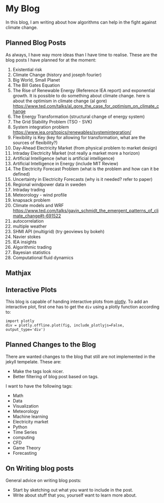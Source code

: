 # My Blog
In this blog, I am writing about how algorithms can help in the fight against climate change.

## Planned Blog Posts
As always, I have way more ideas than I have time to realise. These are the blog posts I have planned for at the moment:

1. Existential risk
1. Climate Change (history and joseph fourier)
1. Big World, Small Planet
1. The Bill Gates Equation
1. The Rise of Renewable Energy (Reference IEA report) and exponential growth. It is possible to do something about climate change.
here is about the optimism in climate change (al gore) https://www.ted.com/talks/al_gore_the_case_for_optimism_on_climate_change
1. The Energy Transformation (structural change of energy system)
1. The Grid Stability Problem (TSO - SVK)
1. System integration problem https://www.iea.org/topics/renewables/systemintegration/
1. Flexibility is Key (key for allowing for transformation, what are the sources of flexibility?)
1. Day-Ahead Electricity Market (from physical problem to market design)
1. Intraday Electricity Market (not really a market more a horizon)
1. Artificial Intelligence (what is artificial intelligence)
1. Artificial Intelligence in Energy (include MIT Review)
1. The Electricity Forecast Problem (what is the problem and how can it be defined)
1. Uncertainty in Electricity Forecasts (why is it needed? refer to paper)
1. Regional windpower data in sweden
1. Intraday trading
1. Meteorology - wind profile
1. knapsack problem
1. Climate models and WRF https://www.ted.com/talks/gavin_schmidt_the_emergent_patterns_of_climate_change#t-691522
1. autocorrelation
1. multiple weather
1. SHMI API (multigrid) (try geoviews by bokeh)
1. Navier stokes
1. IEA insights
1. Algorithmic trading
1. Bayesian statistics
1. Computational fluid dynamics

## Mathjax

## Interactive Plots
This blog is capable of handing interactive plots from [plotly](). To add an interactive plot, first one has to get the ```div``` using a plotly function according to:

```
import plotly
div = plotly.offline.plot(fig, include_plotlyjs=False, output_type='div')
```

## Planned Changes to the Blog
There are wanted changes to the blog that still are not implemented in the jekyll tempelate. These are:
* Make the tags look nicer.
* Better filtering of blog post based on tags.

I want to have the following tags:

* Math
* Data
* Visualization
* Meteorology
* Machine learning
* Electricity market
* Python
* Time Series
* computing
* CFD
* Game Theory
* Forecasting

## On Writing blog posts
General advice on writing blog posts:

* Start by sketching out what you want to include in the post.
* Write about stuff that you, yourself want to learn more about.
